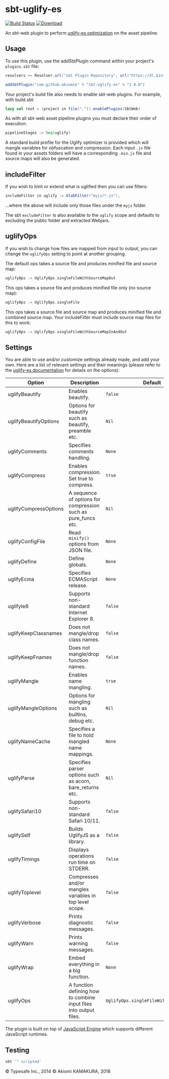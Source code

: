 sbt-uglify-es
=============
[![Build Status](https://travis-ci.org/akiomik/sbt-uglify-es.svg?branch=master)](https://travis-ci.org/akiomik/sbt-uglify-es)
[![Download](https://api.bintray.com/packages/akiomik/sbt-plugins/sbt-uglify-es/images/download.svg)](https://bintray.com/akiomik/sbt-plugins/sbt-uglify-es/_latestVersion)


An sbt-web plugin to perform [uglify-es optimization](https://github.com/mishoo/UglifyJS2/tree/harmony) on the asset pipeline.

Usage
-----
To use this plugin, use the addSbtPlugin command within your project's `plugins.sbt` file:

```scala
resolvers += Resolver.url("sbt Plugin Repository", url("https://dl.bintray.com/akiomik/sbt-plugins/"))(Resolver.ivyStylePatterns)

addSbtPlugin("com.github.akiomik" % "sbt-uglify-es" % "1.0.0")
```

Your project's build file also needs to enable sbt-web plugins. For example, with build.sbt:

```scala
lazy val root = (project in file(".")).enablePlugins(SbtWeb)
```

As with all sbt-web asset pipeline plugins you must declare their order of execution:

```scala
pipelineStages := Seq(uglify)
```

A standard build profile for the Uglify optimizer is provided which will mangle variables for obfuscation and
compression. Each input `.js` file found in your assets folders will have a corresponding `.min.js` file and source maps will also be generated.

## includeFilter

If you wish to limit or extend what is uglified then you can use filters:
```scala
includeFilter in uglify := GlobFilter("myjs/*.js"),
```
...where the above will include only those files under the `myjs` folder.

The sbt `excludeFilter` is also available to the `uglify` scope and defaults to excluding the public folder and extracted Webjars.

## uglifyOps

If you wish to change how files are mapped from input to output, you can change the `uglifyOps` setting to point at another grouping.

The default ops takes a source file and produces minified file and source map:
```scala
uglifyOps := UglifyOps.singleFileWithSourceMapOut
```

This ops takes a source file and produces minified file only (no source map):
```scala
uglifyOps := UglifyOps.singleFile
```

This ops takes a source file and source map and produces minified file and combined source map. Your includeFilter must include source map files for this to work:
```scala
uglifyOps := UglifyOps.singleFileWithSourceMapInAndOut
```

## Settings
You are able to use and/or customize settings already made, and add your own. Here are a list of relevant settings and
their meanings (please refer to the [uglify-es documentation](https://github.com/mishoo/UglifyJS2/tree/harmony) for details on the
options):

Option                  | Description                                                                                   | Default
------------------------|-----------------------------------------------------------------------------------------------|----------
uglifyBeautify          | Enables beautify.                                                                             | `false`
uglifyBeautifyOptions   | Options for beautify such as beautify, preamble etc.                                          | `Nil`
uglifyComments          | Specifies comments handling.                                                                  | `None`
uglifyCompress          | Enables compression. Set true to compress.                                                    | `true`
uglifyCompressOptions   | A sequence of options for compression such as pure_funcs etc.                      						| `Nil`
uglifyConfigFile        | Read `minify()` options from JSON file.                                                       | `None`
uglifyDefine            | Define globals.                                                                               | `None`
uglifyEcma              | Specifies ECMAScript release.                                                                 | `None`
uglifyIe8               | Supports non-standard Internet Explorer 8.                                                    | `false`
uglifyKeepClassnames    | Does not mangle/drop class names.                                                             | `false`
uglifyKeepFnames        | Does not mangle/drop function names.                                                          | `false`
uglifyMangle            | Enables name mangling.                                                                        | `true`
uglifyMangleOptions     | Options for mangling such as builtins, debug etc.                                             | `Nil`
uglifyNameCache         | Specifies a file to hold mangled name mappings.                                               | `None`
uglifyParse             | Specifies parser options such as acorn, bare_returns etc.                                     | `Nil`
uglifySafari10          | Supports non-standard Safari 10/11.                                                           | `false`
uglifySelf              | Builds UglifyJS as a library.                                                                 | `false`
uglifyTimings           | Displays operations run time on STDERR.                                                       | `false`
uglifyToplevel          | Compresses and/or mangles variables in top level scope.                                       | `false`
uglifyVerbose           | Prints diagnostic messages.                                                                   | `false`
uglifyWarn              | Prints warning messages.                                                                      | `false`
uglifyWrap              | Embed everything in a big function.                                                           | `None`
uglifyOps               | A function defining how to combine input files into output files.                             | `UglifyOps.singleFileWithSourceMapOut`

The plugin is built on top of [JavaScript Engine](https://github.com/typesafehub/js-engine) which supports different JavaScript runtimes.

## Testing

```sh
sbt '^ scripted'
```

&copy; Typesafe Inc., 2014
&copy; Akiomi KAMAKURA, 2018
